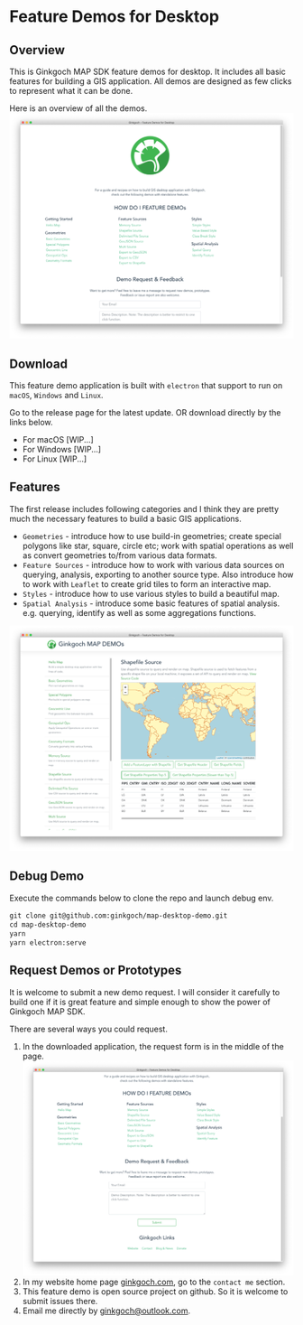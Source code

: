 # Feature Demos for Desktop

## Overview
This is Ginkgoch MAP SDK feature demos for desktop. It includes all basic features for building a GIS application. All demos are designed as few clicks to represent what it can be done.

Here is an overview of all the demos.
![overview.png](./docs/overview.png)

## Download
This feature demo application is built with `electron` that support to run on `macOS`, `Windows` and `Linux`.

Go to the release page for the latest update. OR download directly by the links below.

* For macOS [WIP...]
* For Windows [WIP...]
* For Linux [WIP...]

## Features
The first release includes following categories and I think they are pretty much the necessary features to build a basic GIS applications.
* `Geometries` - introduce how to use build-in geometries; create special polygons like star, square, circle etc; work with spatial operations as well as convert geometries to/from various data formats.
* `Feature Sources` - introduce how to work with various data sources on querying, analysis, exporting to another source type. Also introduce how to work with `Leaflet` to create grid tiles to form an interactive map.
* `Styles` - introduce how to use various styles to build a beautiful map.
* `Spatial Analysis` - introduce some basic features of spatial analysis. e.g. querying, identify as well as some aggregations functions.

![screenshot-1.png](./docs/screenshot-1.png)

## Debug Demo
Execute the commands below to clone the repo and launch debug env.
```
git clone git@github.com:ginkgoch/map-desktop-demo.git
cd map-desktop-demo
yarn
yarn electron:serve
```

## Request Demos or Prototypes
It is welcome to submit a new demo request. I will consider it carefully to build one if it is great feature and simple enough to show the power of Ginkgoch MAP SDK.

There are several ways you could request.
1. In the downloaded application, the request form is in the middle of the page.
    ![demo-request-form.png](./docs/demo-request-form.png)
2. In my website home page [ginkgoch.com](https://ginkgoch.com), go to the `contact me` section.
3. This feature demo is open source project on github. So it is welcome to submit issues there.
4. Email me directly by [ginkgoch@outlook.com](mailto:ginkgoch@outlook.com).


